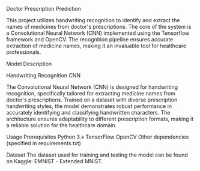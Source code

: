 Doctor Prescription Prediction

This project utilizes handwriting recognition to identify and extract the names of medicines from doctor's prescriptions. The core of the system is a Convolutional Neural Network (CNN) implemented using the Tensorflow framework and OpenCV. The recognition pipeline ensures accurate extraction of medicine names, making it an invaluable tool for healthcare professionals.

Model Description

Handwriting Recognition CNN

The Convolutional Neural Network (CNN) is designed for handwriting recognition, specifically tailored for extracting medicine names from doctor's prescriptions. Trained on a dataset with diverse prescription handwriting styles, the model demonstrates robust performance in accurately identifying and classifying handwritten characters. The architecture ensures adaptability to different prescription formats, making it a reliable solution for the healthcare domain.

Usage
Prerequisites
Python 3.x
TensorFlow
OpenCV
Other dependencies (specified in requirements.txt)

Dataset
The dataset used for training and testing the model can be found on Kaggle: EMNIST - Extended MNIST.
